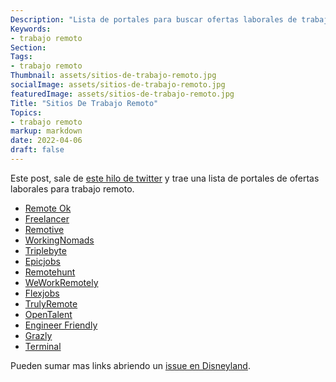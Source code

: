 ```yaml
---
Description: "Lista de portales para buscar ofertas laborales de trabajo remoto"
Keywords:
- trabajo remoto
Section: 
Tags:
- trabajo remoto
Thumbnail: assets/sitios-de-trabajo-remoto.jpg
socialImage: assets/sitios-de-trabajo-remoto.jpg
featuredImage: assets/sitios-de-trabajo-remoto.jpg
Title: "Sitios De Trabajo Remoto"
Topics:
- trabajo remoto
markup: markdown
date: 2022-04-06
draft: false
---
```


Este post, sale de [este hilo de twitter](https://twitter.com/Insharamin/status/1505891547224674317) y trae una lista de portales de ofertas laborales para trabajo remoto.

- [Remote Ok](https://remoteok.io)
- [Freelancer](https://freelancer.com)
- [Remotive](https://remotive.io)
- [WorkingNomads](https://workingnomads.co)
- [Triplebyte](https://triplebyte.com)
- [Epicjobs](https://epicjobs.co)
- [Remotehunt](https://remotehunt.com)
- [WeWorkRemotely](https://weworkremotely.com)
- [Flexjobs](https://flexjobs.com)
- [TrulyRemote](https://Trulyremote.co)
- [OpenTalent](https://Opentalent.co)
- [Engineer Friendly](https://Engineerfriendly.com )
- [Grazly](https://Grazily.com )
- [Terminal](https://terminal.io/engineers)

Pueden sumar mas links abriendo un [issue en Disneyland](https://github.com/sysarmy/disneyland/issues/new).
